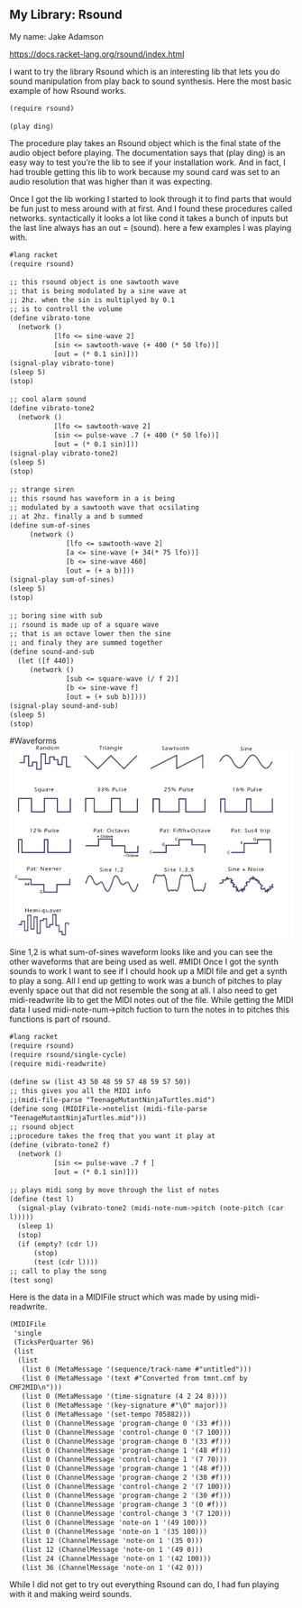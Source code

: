 ## My Library: Rsound
My name: Jake Adamson

https://docs.racket-lang.org/rsound/index.html

I want to try the library Rsound which is an interesting lib that lets you do sound manipulation from play back to sound synthesis. 
Here the most basic example of how Rsound works.

```racket
(require rsound)
 
(play ding)
```
The procedure play takes an Rsound object which is the final state of the audio object before playing. The documentation says that (play ding) is an easy way to test you’re the lib to see if your installation work. And in fact, I had trouble getting this lib to work because my sound card was set to an audio resolution that was higher than it was expecting. 

Once I got the lib working I started to look through it to find parts that would be fun just to mess around with at first. And I found these procedures called networks. syntactically it looks a lot like cond it takes a bunch of inputs but the last line always has an out = (sound). here a few examples I was playing with.

```racket
#lang racket
(require rsound)

;; this rsound object is one sawtooth wave
;; that is being modulated by a sine wave at
;; 2hz. when the sin is multiplyed by 0.1
;; is to controll the volume
(define vibrato-tone
  (network ()
           [lfo <= sine-wave 2]
           [sin <= sawtooth-wave (+ 400 (* 50 lfo))]
           [out = (* 0.1 sin)]))
(signal-play vibrato-tone)
(sleep 5)
(stop)

;; cool alarm sound
(define vibrato-tone2
  (network ()
           [lfo <= sawtooth-wave 2]
           [sin <= pulse-wave .7 (+ 400 (* 50 lfo))]
           [out = (* 0.1 sin)]))
(signal-play vibrato-tone2)
(sleep 5)
(stop)

;; strange siren
;; this rsound has waveform in a is being
;; modulated by a sawtooth wave that ocsilating
;; at 2hz. finally a and b summed
(define sum-of-sines
     (network ()
              [lfo <= sawtooth-wave 2]
              [a <= sine-wave (+ 34(* 75 lfo))]
              [b <= sine-wave 460]
              [out = (+ a b)]))
(signal-play sum-of-sines)
(sleep 5)
(stop)

;; boring sine with sub
;; rsound is made up of a square wave
;; that is an octave lower then the sine
;; and finaly they are summed together
(define sound-and-sub
  (let ([f 440])
     (network ()
              [sub <= square-wave (/ f 2)]
              [b <= sine-wave f]
              [out = (+ sub b)])))
(signal-play sound-and-sub)
(sleep 5)
(stop)
```
#Waveforms
![alt text][wave]

Sine 1,2 is what sum-of-sines waveform looks like and you can see the other waveforms that are being used as well.
#MIDI
Once I got the synth sounds to work I want to see if I chould hook up a MIDI file and get a synth to play a song. All I end up getting to work was a bunch of pitches to play evenly space out that did not resemble the song at all. I also need to get midi-readwrite lib to get the MIDI notes out of the file. While getting the MIDI data I used midi-note-num->pitch fuction to turn the notes in to pitches this functions is part of rsound.

```racket
#lang racket
(require rsound)
(require rsound/single-cycle)
(require midi-readwrite)

(define sw (list 43 50 48 59 57 48 59 57 50))
;; this gives you all the MIDI info
;;(midi-file-parse "TeenageMutantNinjaTurtles.mid")
(define song (MIDIFile->notelist (midi-file-parse "TeenageMutantNinjaTurtles.mid")))
;; rsound object
;;procedure takes the freq that you want it play at
(define (vibrato-tone2 f)
  (network ()
           [sin <= pulse-wave .7 f ]
           [out = (* 0.1 sin)]))

;; plays midi song by move through the list of notes
(define (test l)
  (signal-play (vibrato-tone2 (midi-note-num->pitch (note-pitch (car l)))))
  (sleep 1)
  (stop)
  (if (empty? (cdr l))
      (stop)
      (test (cdr l))))
;; call to play the song      
(test song)
```
Here is the data in a MIDIFile struct which was made by using midi-readwrite.
```racket
(MIDIFile
 'single
 (TicksPerQuarter 96)
 (list
  (list
   (list 0 (MetaMessage '(sequence/track-name #"untitled")))
   (list 0 (MetaMessage '(text #"Converted from tmnt.cmf by CMF2MID\n")))
   (list 0 (MetaMessage '(time-signature (4 2 24 8))))
   (list 0 (MetaMessage '(key-signature #"\0" major)))
   (list 0 (MetaMessage '(set-tempo 705882)))
   (list 0 (ChannelMessage 'program-change 0 '(33 #f)))
   (list 0 (ChannelMessage 'control-change 0 '(7 100)))
   (list 0 (ChannelMessage 'program-change 0 '(33 #f)))
   (list 0 (ChannelMessage 'program-change 1 '(48 #f)))
   (list 0 (ChannelMessage 'control-change 1 '(7 70)))
   (list 0 (ChannelMessage 'program-change 1 '(48 #f)))
   (list 0 (ChannelMessage 'program-change 2 '(30 #f)))
   (list 0 (ChannelMessage 'control-change 2 '(7 100)))
   (list 0 (ChannelMessage 'program-change 2 '(30 #f)))
   (list 0 (ChannelMessage 'program-change 3 '(0 #f)))
   (list 0 (ChannelMessage 'control-change 3 '(7 120)))
   (list 0 (ChannelMessage 'note-on 1 '(49 100)))
   (list 0 (ChannelMessage 'note-on 1 '(35 100)))
   (list 12 (ChannelMessage 'note-on 1 '(35 0)))
   (list 12 (ChannelMessage 'note-on 1 '(49 0)))
   (list 24 (ChannelMessage 'note-on 1 '(42 100)))
   (list 36 (ChannelMessage 'note-on 1 '(42 0)))
   ```
While I did not get to try out everything Rsound can do, I had fun playing with it and making weird sounds.

<!-- Links -->
[schedule]: https://github.com/oplS17projects/FP-Schedule
[markdown]: https://help.github.com/articles/markdown-basics/
[forking]: https://guides.github.com/activities/forking/
[ref-clone]: http://gitref.org/creating/#clone
[ref-commit]: http://gitref.org/basic/#commit
[ref-push]: http://gitref.org/remotes/#push
[pull-request]: https://help.github.com/articles/creating-a-pull-request
[wave]: https://github.com/Jake-The-Human/FP1/blob/master/LFO.ht2.gif

